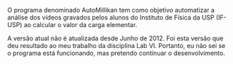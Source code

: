    O programa denominado AutoMillikan tem como objetivo automatizar a análise
dos vídeos gravados pelos alunos do Instituto de Física da USP (IF-USP) ao
calcular o valor da carga elementar.

   A versão atual não é atualizada desde Junho de 2012. Foi esta versão que deu
resultado ao meu trabalho da disciplina Lab VI. Portanto, eu não sei se o
programa está funcionando, mas pretendo continuar o desenvolvimento.
